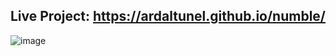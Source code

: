 ## Live Project: https://ardaltunel.github.io/numble/

![image](https://github.com/ardaltunel/numble/assets/35379428/41c92eaf-93d9-4b9e-b55f-1825877eb6c2)
